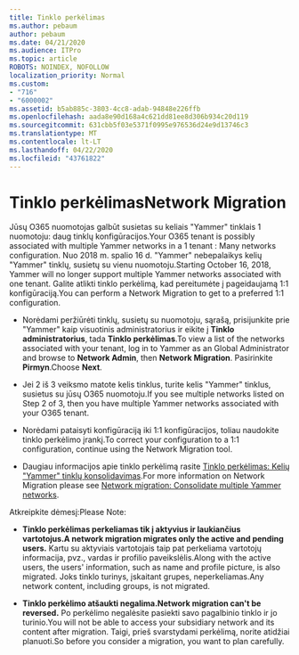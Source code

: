 ```yaml
---
title: Tinklo perkėlimas
ms.author: pebaum
author: pebaum
ms.date: 04/21/2020
ms.audience: ITPro
ms.topic: article
ROBOTS: NOINDEX, NOFOLLOW
localization_priority: Normal
ms.custom:
- "716"
- "6000002"
ms.assetid: b5ab885c-3803-4cc8-adab-94848e226ffb
ms.openlocfilehash: aada8e90d168a4c621dd81ee8d306b934c20d119
ms.sourcegitcommit: 631cbb5f03e5371f0995e976536d24e9d13746c3
ms.translationtype: MT
ms.contentlocale: lt-LT
ms.lasthandoff: 04/22/2020
ms.locfileid: "43761822"
---
```

# <a name="network-migration"></a><span data-ttu-id="1a37f-102">Tinklo perkėlimas</span><span class="sxs-lookup"><span data-stu-id="1a37f-102">Network Migration</span></span>

<span data-ttu-id="1a37f-103">Jūsų O365 nuomotojas galbūt susietas su keliais "Yammer" tinklais 1 nuomotoju: daug tinklų konfigūracijos.</span><span class="sxs-lookup"><span data-stu-id="1a37f-103">Your O365 tenant is possibly associated with multiple Yammer networks in a 1 tenant : Many networks configuration.</span></span> <span data-ttu-id="1a37f-104">Nuo 2018 m. spalio 16 d. "Yammer" nebepalaikys kelių "Yammer" tinklų, susietų su vienu nuomotoju.</span><span class="sxs-lookup"><span data-stu-id="1a37f-104">Starting October 16, 2018, Yammer will no longer support multiple Yammer networks associated with one tenant.</span></span> <span data-ttu-id="1a37f-105">Galite atlikti tinklo perkėlimą, kad pereitumėte į pageidaujamą 1:1 konfigūraciją.</span><span class="sxs-lookup"><span data-stu-id="1a37f-105">You can perform a Network Migration to get to a preferred 1:1 configuration.</span></span>
  
- <span data-ttu-id="1a37f-106">Norėdami peržiūrėti tinklų, susietų su nuomotoju, sąrašą, prisijunkite prie "Yammer" kaip visuotinis administratorius ir eikite į **Tinklo administratorius**, tada **Tinklo perkėlimas**.</span><span class="sxs-lookup"><span data-stu-id="1a37f-106">To view a list of the networks associated with your tenant, log in to Yammer as an Global Administrator and browse to **Network Admin**, then **Network Migration**.</span></span> <span data-ttu-id="1a37f-107">Pasirinkite **Pirmyn**.</span><span class="sxs-lookup"><span data-stu-id="1a37f-107">Choose **Next**.</span></span>

- <span data-ttu-id="1a37f-108">Jei 2 iš 3 veiksmo matote kelis tinklus, turite kelis "Yammer" tinklus, susietus su jūsų O365 nuomotoju.</span><span class="sxs-lookup"><span data-stu-id="1a37f-108">If you see multiple networks listed on Step 2 of 3, then you have multiple Yammer networks associated with your O365 tenant.</span></span>

- <span data-ttu-id="1a37f-109">Norėdami pataisyti konfigūraciją iki 1:1 konfigūracijos, toliau naudokite tinklo perkėlimo įrankį.</span><span class="sxs-lookup"><span data-stu-id="1a37f-109">To correct your configuration to a 1:1 configuration, continue using the Network Migration tool.</span></span>

- <span data-ttu-id="1a37f-110">Daugiau informacijos apie tinklo perkėlimą rasite [Tinklo perkėlimas: Kelių "Yammer" tinklų konsolidavimas](https://docs.microsoft.com/yammer/configure-your-yammer-network/consolidate-multiple-yammer-networks).</span><span class="sxs-lookup"><span data-stu-id="1a37f-110">For more information on Network Migration please see [Network migration: Consolidate multiple Yammer networks](https://docs.microsoft.com/yammer/configure-your-yammer-network/consolidate-multiple-yammer-networks).</span></span>

<span data-ttu-id="1a37f-111">Atkreipkite dėmesį:</span><span class="sxs-lookup"><span data-stu-id="1a37f-111">Please Note:</span></span>
  
- <span data-ttu-id="1a37f-112">**Tinklo perkėlimas perkeliamas tik į aktyvius ir laukiančius vartotojus.**</span><span class="sxs-lookup"><span data-stu-id="1a37f-112">**A network migration migrates only the active and pending users.**</span></span> <span data-ttu-id="1a37f-113">Kartu su aktyviais vartotojais taip pat perkeliama vartotojų informacija, pvz., vardas ir profilio paveikslėlis.</span><span class="sxs-lookup"><span data-stu-id="1a37f-113">Along with the active users, the users' information, such as name and profile picture, is also migrated.</span></span> <span data-ttu-id="1a37f-114">Joks tinklo turinys, įskaitant grupes, neperkeliamas.</span><span class="sxs-lookup"><span data-stu-id="1a37f-114">Any network content, including groups, is not migrated.</span></span>

- <span data-ttu-id="1a37f-115">**Tinklo perkėlimo atšaukti negalima.**</span><span class="sxs-lookup"><span data-stu-id="1a37f-115">**Network migration can't be reversed.**</span></span> <span data-ttu-id="1a37f-116">Po perkėlimo negalėsite pasiekti savo pagalbinio tinklo ir jo turinio.</span><span class="sxs-lookup"><span data-stu-id="1a37f-116">You will not be able to access your subsidiary network and its content after migration.</span></span> <span data-ttu-id="1a37f-117">Taigi, prieš svarstydami perkėlimą, norite atidžiai planuoti.</span><span class="sxs-lookup"><span data-stu-id="1a37f-117">So before you consider a migration, you want to plan carefully.</span></span>
